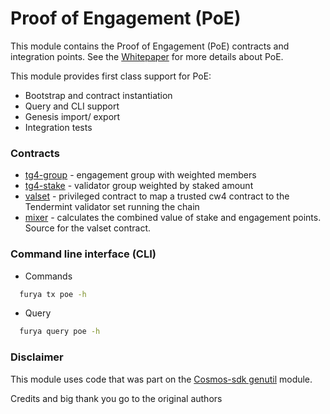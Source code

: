 # Proof of Engagement (PoE)

This module contains the Proof of Engagement (PoE) contracts and integration points. See
the [Whitepaper](https://github.com/confio/ProofOfEngagement) for more details about PoE.

This module provides first class support for PoE:

* Bootstrap and contract instantiation
* Query and CLI support
* Genesis import/ export
* Integration tests

### Contracts

* [tg4-group](https://github.com/furyanrasta/furya-contracts/tree/main/contracts/tg4-group) - engagement group with weighted
  members
* [tg4-stake](https://github.com/furyanrasta/furya-contracts/tree/main/contracts/tg4-stake) - validator group weighted by
  staked amount
* [valset](https://github.com/furyanrasta/furya-contracts/tree/main/contracts/furya-valset) - privileged contract to map a
  trusted cw4 contract to the Tendermint validator set running the chain
* [mixer](https://github.com/furyanrasta/furya-contracts/tree/main/contracts/tg4-mixer) - calculates the combined value of
  stake and engagement points. Source for the valset contract.

### Command line interface (CLI)

* Commands

```sh
  furya tx poe -h
```

* Query

```sh
  furya query poe -h
```

### Disclaimer

This module uses code that was part on
the [Cosmos-sdk genutil](https://github.com/cosmos/cosmos-sdk/tree/v0.42.5/x/genutil) module.

Credits and big thank you go to the original authors
